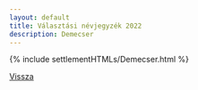 ```yaml
---
layout: default
title: Választási névjegyzék 2022
description: Demecser
---
```


{% include settlementHTMLs/Demecser.html %}

[Vissza](../)